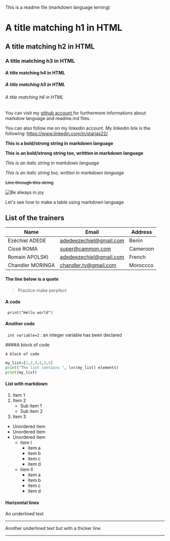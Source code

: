 This is a readme file
(markdown language lerning)
# A title matching h1 in HTML
## A title matching h2 in HTML
### A title matching h3 in HTML
#### A title matching h4 in HTML
##### A title matching h5 in HTML
###### A title matching h6 in HTML
You can visit my [ github account ](https://github.com/Starias22/ "GitHub Home") for furthermore informations about markdow language and readme.md files.

You can also follow me on my linkedin account.
My linkedin link is the following: https://www.linkedin.com/in/starias22/

**This is a bold/strong string
in markdown language**

__This is an bold/strong string
too, writtten 
in markdown language__


_This is an italic string
in markdown language_

*This is an italic string too, written
in markdown language*

~~Line through this string~~


![Be always in joy](https://stenzelclinical.com/wp-content/uploads/2017/06/Search-for-Joy-and-Happiness.jpg)


Let's see how to make a table using markdown language

## List of the trainers

|Name|Email|Address|
|----|-----|-------|
|Ezéchiel ADEDE|adedeezechiel@gmail.com|Benin|
|Cissé ROMA|super@cammon.com|Cameroon|
|Romain APOLSKI|adedeezechiel@gmail.com|French|
|Chandler MORINGA|chandler.ty@gmail.com|Moroccco| 
#### The line below is a quote
>Practice make perpfect

#### A code

` print("Hello world")`
####  Another code
` int variable=2` : an integer variable has been declared 

####A block of code

```
A block of code
```


```Python
my_list=[1,2,3,4,5,6]
print("The list contains ", len(my_list) elements)
print(my_list)
```

#### List with markdown


1. Item 1
2. Item 2
   * Sub item 1  
   * Sub item 2
3. Item 3 
   
* Unordered item
* Unordered item
* Unordered item
   * item I 
     * item a 
     * item b
     * item c 
     * item d
   * item II
      * item a 
      * item b
      * item c 
      * item d

#### Horizontal lines
An underlined text
  ***

  Another underlined text but with a thicker line
  ___
         